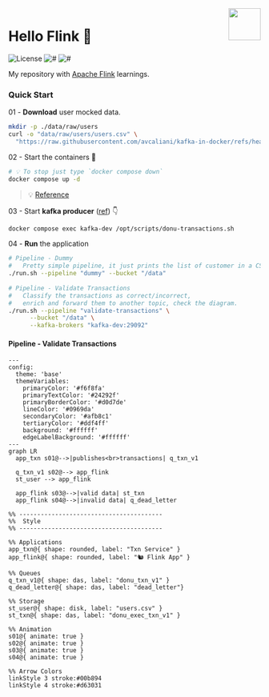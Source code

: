 <img src="https://flink.apache.org/img/logo/png/100/flink_squirrel_100_color.png" align="right" height="64px"/>

# Hello Flink 👋

![License](https://img.shields.io/github/license/avcaliani/hello-flink?logo=apache&color=lightseagreen)
![#](https://img.shields.io/badge/java-17-blue.svg)
![#](https://img.shields.io/badge/apache--flink-2.0.x-ff4757.svg)

My repository with [Apache Flink](https://flink.apache.org) learnings.

### Quick Start

01 - **Download** user mocked data.

```bash
mkdir -p ./data/raw/users
curl -o "data/raw/users/users.csv" \
  "https://raw.githubusercontent.com/avcaliani/kafka-in-docker/refs/heads/main/scripts/users.csv"
```

02 - Start the containers 🐳

```bash
# 💡 To stop just type `docker compose down`
docker compose up -d
```

> 💡 [Reference](https://nightlies.apache.org/flink/flink-docs-release-2.0/docs/try-flink/local_installation/)

03 - Start **kafka producer** ([ref](https://github.com/avcaliani/kafka-in-docker/tree/main/scripts)) 👇

```bash
docker compose exec kafka-dev /opt/scripts/donu-transactions.sh
```

04 - **Run** the application

```bash
# Pipeline - Dummy
#   Pretty simple pipeline, it just prints the list of customer in a CSV file. 
./run.sh --pipeline "dummy" --bucket "/data"
  
# Pipeline - Validate Transactions
#   Classify the transactions as correct/incorrect, 
#   enrich and forward them to another topic, check the diagram.
./run.sh --pipeline "validate-transactions" \
      --bucket "/data" \
      --kafka-brokers "kafka-dev:29092"
```

#### Pipeline - Validate Transactions 

```mermaid
---
config:
  theme: 'base'
  themeVariables:
    primaryColor: '#f6f8fa'
    primaryTextColor: '#24292f'
    primaryBorderColor: '#d0d7de'
    lineColor: '#0969da'
    secondaryColor: '#afb8c1'
    tertiaryColor: '#ddf4ff'
    background: '#ffffff'
    edgeLabelBackground: '#ffffff'
---
graph LR
  app_txn s01@-->|publishes<br>transactions| q_txn_v1

  q_txn_v1 s02@--> app_flink
  st_user --> app_flink

  app_flink s03@-->|valid data| st_txn
  app_flink s04@-->|invalid data| q_dead_letter

%% ----------------------------------------
%%  Style
%% ----------------------------------------

%% Applications
app_txn@{ shape: rounded, label: "Txn Service" }
app_flink@{ shape: rounded, label: "🐿️ Flink App" }

%% Queues
q_txn_v1@{ shape: das, label: "donu_txn_v1" }
q_dead_letter@{ shape: das, label: "dead_letter"}

%% Storage
st_user@{ shape: disk, label: "users.csv" }
st_txn@{ shape: das, label: "donu_exec_txn_v1" }

%% Animation
s01@{ animate: true }
s02@{ animate: true }
s03@{ animate: true }
s04@{ animate: true }

%% Arrow Colors
linkStyle 3 stroke:#00b894
linkStyle 4 stroke:#d63031
```
